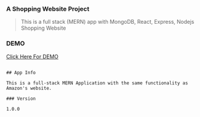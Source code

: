 ### A Shopping Website Project

> This is a full stack (MERN) app with MongoDB, React, Express, Nodejs Shopping Website

### DEMO

[Click Here For DEMO ](https://dan-ghie-store.herokuapp.com/)

```

## App Info

This is a full-stack MERN Application with the same functionality as Amazon's website.

### Version

1.0.0

